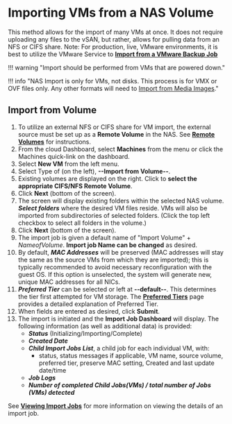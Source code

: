 # Importing VMs from a NAS Volume

This method allows for the import of many VMs at once. It does not require uploading any files to the vSAN, but rather, allows for pulling data from an NFS or CIFS share. Note: For production, live, VMware environments, it is best to utilize the VMware Service to [**Import from a VMware Backup Job**](/product-guide/virtual-machines/import-from-vmware)

!!! warning "Import should be performed from VMs that are powered down."

!!! info "NAS Import is only for VMs, not disks. This process is for VMX or OVF files only. Any other formats will need to [Import from Media Images](/knowledge-base/import-vms-from-media)."

## Import from Volume

1. To utilize an external NFS or CIFS share for VM import, the external source must be set up as a **Remote Volume** in the NAS. See [**Remote Volumes**](/product-guide/nas/nas-remote-volumes) for instructions.
2. From the cloud Dashboard, select **Machines** from the menu or click the Machines quick-link on the dashboard.
3. Select **New VM** from the left menu.
4. Select Type of (on the left), **--Import from Volume--**.
5. Existing volumes are displayed on the right. Click to **select the appropriate CIFS/NFS Remote Volume**.
6. Click **Next** (bottom of the screen).
7. The screen will display existing folders within the selected NAS volume. ***Select folders*** where the desired VM files reside. VMs will also be imported from subdirectories of selected folders. (Click the top left checkbox to select all folders in the volume.)
8. Click **Next** (bottom of the screen).
9. The import job is given a default name of "Import Volume" + *NameofVolume*. **Import job Name can be changed** as desired.
10. By default, ***MAC Addresses*** will be preserved (MAC addresses will stay the same as the source VMs from which they are imported); this is typically recommended to avoid necessary reconfiguration with the guest OS. If this option is unselected, the system will generate new, unique MAC addresses for all NICs.
11. ***Preferred Tier*** can be selected or left at **--default--**. This determines the tier first attempted for VM storage. The [**Preferred Tiers**](/product-guide/storage/preferred-tiers) page provides a detailed explanation of Preferred Tier.
12. When fields are entered as desired, click **Submit**.
13. The import is initiated and the **Import Job Dashboard** will display. The following information (as well as additional data) is provided:
    - ***Status*** (Initializing/Importing/Complete)
    - ***Created Date***
    - ***Child Import Jobs List***, a child job for each individual VM, with:
        - status, status messages if applicable, VM name, source volume, preferred tier, preserve MAC setting, Created and last update date/time
    - ***Job Logs***
    - ***Number of completed Child Jobs(VMs) / total number of Jobs (VMs) detected***

See [**Viewing Import Jobs**](/product-guide/virtual-machines/view-import-jobs) for more information on viewing the details of an import job.
